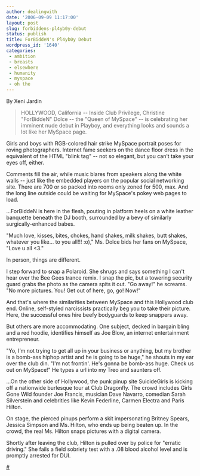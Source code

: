```yaml
---
author: dealingwith
date: '2006-09-09 11:17:00'
layout: post
slug: forbiddens-pl4yb0y-debut
status: publish
title: ForBiddeN's Pl4yb0y Debut
wordpress_id: '1640'
categories:
 - ambition
 - breasts
 - elsewhere
 - humanity
 - myspace
 - oh the
---
```


By Xeni Jardin

> HOLLYWOOD, California -- Inside Club Privilege, Christine "ForBiddeN" Dolce
-- the "Queen of MySpace" -- is celebrating her imminent nude debut in
Playboy, and everything looks and sounds a lot like her MySpace page.

Girls and boys with RGB-colored hair strike MySpace portrait poses for roving
photographers. Internet fame seekers on the dance floor dress in the
equivalent of the HTML "blink tag" -- not so elegant, but you can’t take your
eyes off, either.

Comments fill the air, while music blares from speakers along the white walls
-- just like the embedded players on the popular social networking site. There
are 700 or so packed into rooms only zoned for 500, max. And the long line
outside could be waiting for MySpace's pokey web pages to load.

...ForBiddeN is here in the flesh, pouting in platform heels on a white
leather banquette beneath the DJ booth, surrounded by a bevy of similarly
surgically-enhanced babes.

"Much love, kisses, bites, chokes, hand shakes, milk shakes, butt shakes,
whatever you like... to you all!!! :o)," Ms. Dolce bids her fans on MySpace,
"Love u all <3."

In person, things are different.

I step forward to snap a Polaroid. She shrugs and says something I can't hear
over the Bee Gees trance remix. I snap the pic, but a towering security guard
grabs the photo as the camera spits it out. "Go away!" he screams. "No more
pictures. You! Get out of here, go, go! Now!"

And that's where the similarities between MySpace and this Hollywood club end.
Online, self-styled narcissists practically beg you to take their picture.
Here, the successful ones hire beefy bodyguards to keep snappers away.

But others are more accommodating. One subject, decked in bargain bling and a
red hoodie, identifies himself as Joe Blow, an internet entertainment
entrepreneur.

"Yo, I’m not trying to get all up in your business or anything, but my brother
is a bomb-ass hiphop artist and he is going to be huge," he shouts in my ear
over the club din. "I'm not frontin'. He's gonna be bomb-ass huge. Check us
out on MySpace!" He types a url into my Treo and saunters off.

...On the other side of Hollywood, the punk pinup site SuicideGirls is kicking
off a nationwide burlesque tour at Club Dragonfly. The crowd includes Girls
Gone Wild founder Joe Francis, musician Dave Navarro, comedian Sarah
Silverstein and celebrities like Kevin Federline, Carmen Electra and Paris
Hilton.

On stage, the pierced pinups perform a skit impersonating Britney Spears,
Jessica Simpson and Ms. Hilton, who ends up being beaten up. In the crowd, the
real Ms. Hilton snaps pictures with a digital camera.

Shortly after leaving the club, Hilton is pulled over by police for "erratic
driving." She fails a field sobriety test with a .08 blood alcohol level and
is promptly arrested for DUI.


[#][1]

   [1]: http://wired.com/news/culture/sex/0,71748-0.html

